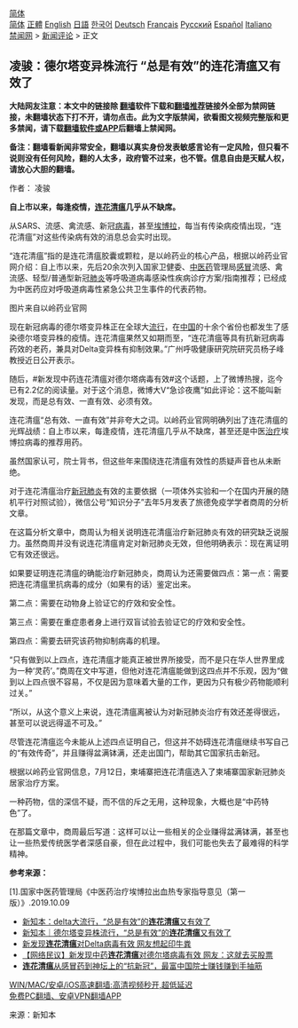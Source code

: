  <!-- 面包屑导航 --> <div class="breadcrumb"><!-- GTranslate: https://gtranslate.io/ -->  <div class="switcher notranslate">  <div class="selected">  <a href="#" onclick="return false;"> 简体</a>  </div>  <div class="option">  <a href="https://www.bannedbook.org" onclick="doGTranslate('zh-CN|zh-CN');jQuery('div.switcher div.selected a').html(jQuery(this).html());return false;" title="简体中文" class="nturl selected"> 简体</a>  <a href="https://www.bannedbook.org/zh-tw/" onclick="doGTranslate('zh-CN|zh-TW');jQuery('div.switcher div.selected a').html(jQuery(this).html());return false;" title="繁體中文" class="nturl"> 正體</a>  <a href="https://www.bannedbook.org/en/" onclick="doGTranslate('zh-CN|en');jQuery('div.switcher div.selected a').html(jQuery(this).html());return false;" title="English" class="nturl"> English</a>  <a href="https://www.bannedbook.org/ja/" onclick="doGTranslate('zh-CN|ja');jQuery('div.switcher div.selected a').html(jQuery(this).html());return false;" title="日本語" class="nturl"> 日語</a>  <a href="https://www.bannedbook.org/ko/" onclick="doGTranslate('zh-CN|ko');jQuery('div.switcher div.selected a').html(jQuery(this).html());return false;" title="한국어" class="nturl"> 한국어</a>  <a href="https://www.bannedbook.org/de/" onclick="doGTranslate('zh-CN|de');jQuery('div.switcher div.selected a').html(jQuery(this).html());return false;" title="Deutsch" class="nturl"> Deutsch</a>  <a href="https://www.bannedbook.org/fr/" onclick="doGTranslate('zh-CN|fr');jQuery('div.switcher div.selected a').html(jQuery(this).html());return false;" title="Français" class="nturl"> Français</a>  <a href="https://www.bannedbook.org/ru/" onclick="doGTranslate('zh-CN|ru');jQuery('div.switcher div.selected a').html(jQuery(this).html());return false;" title="Русский" class="nturl"> Русский</a>  <a href="https://www.bannedbook.org/es/" onclick="doGTranslate('zh-CN|es');jQuery('div.switcher div.selected a').html(jQuery(this).html());return false;" title="Español" class="nturl"> Español</a>  <a href="https://www.bannedbook.org/it/" onclick="doGTranslate('zh-CN|it');jQuery('div.switcher div.selected a').html(jQuery(this).html());return false;" title="Italiano" class="nturl"> Italiano</a>  </div>  </div>      <div class='breadcrumb-sub'><!-- Breadcrumb NavXT 6.3.0 --> <a href="https://www.bannedbook.org/" class="home">禁闻网</a> &gt; <a href="https://www.bannedbook.org/bnews/comments/" class="category">新闻评论</a> &gt; 正文</div></div><h2>凌骏：德尔塔变异株流行 “总是有效”的连花清瘟又有效了</h2> <p class="notice"><b>大陆网友注意：本文中的链接除 <a href="https://github.com/bannedbook/fanqiang" >翻墙</a>软件下载和<a href="https://github.com/killgcd/justmysocks/blob/master/README.md">翻墙推荐</a>链接外全部为禁网链接，未翻墙状态下打不开，请勿点击。此为文字版禁闻，欲看图文视频完整版和更多禁闻，请下载<a href="https://github.com/bannedbook/fanqiang">翻墙软件或APP</a>后翻墙上禁闻网。</p><p>备注：翻墙看新闻非常安全，翻墙以真实身份发表敏感言论有一定风险，但只看不说则没有任何风险，翻的人太多，政府管不过来，也不管。信息自由是天赋人权，请放心大胆的翻墙。</b></p>  <div class="entry"> <p>作者： 凌骏</p> <p><strong>自上市以来，每逢疫情，<a href="https://www.bannedbook.org/bnews/tag/%E8%BF%9E%E8%8A%B1%E6%B8%85%E7%98%9F/" class="st_tag internal_tag" rel="tag" title="标签 连花清瘟 下的日志">连花清瘟</a>几乎从不缺席。</strong></p> <p>从SARS、流感、禽流感、新冠<a href="https://www.bannedbook.org/bnews/tag/%e7%97%85%e6%af%92/" class="st_tag internal_tag" rel="tag" title="标签 病毒 下的日志">病毒</a>，甚至<a href="https://www.bannedbook.org/bnews/tag/%e5%9f%83%e5%8d%9a%e6%8b%89/" class="st_tag internal_tag" rel="tag" title="标签 埃博拉 下的日志">埃博拉</a>，每当有传染病疫情出现，“连花清瘟”对这些传染病有效的消息总会实时出现。</p> <p>“连花清瘟”指的是连花清瘟胶囊或颗粒，是以岭药业的核心产品，根据以岭药业官网介绍：自上市以来，先后20余次列入国家卫健委、<a href="https://www.bannedbook.org/bnews/tag/%E4%B8%AD%E5%8C%BB%E8%8D%AF/" class="st_tag internal_tag" rel="tag" title="标签 中医药 下的日志">中医药</a>管理局<a href="https://www.bannedbook.org/bnews/tag/%E6%84%9F%E5%86%92/" class="st_tag internal_tag" rel="tag" title="标签 感冒 下的日志">感冒</a>流感、禽流感、轻型/普通型新冠<a href="https://www.bannedbook.org/bnews/tag/%e8%82%ba%e7%82%8e/" class="st_tag internal_tag" rel="tag" title="标签 肺炎 下的日志">肺炎</a>等呼吸道病毒感染性疾病诊疗方案/指南推荐；已经成为中医药应对呼吸道病毒性紧急公共卫生事件的代表药物。</p> <p>图片来自以岭药业官网</p> <p>现在新冠病毒的德尔塔变异株正在全球大<a href="https://www.bannedbook.org/bnews/tag/%E6%B5%81%E8%A1%8C/" class="st_tag internal_tag" rel="tag" title="标签 流行 下的日志">流行</a>，在<span class='wp_keywordlink_affiliate'><a href="https://www.bannedbook.org/" title="中国" target="_blank">中国</a></span>的十余个省份也都发生了感染德尔塔变异株的疫情。连花清瘟果然又如期而至，“连花清瘟等具有抗新冠病毒药效的老药，兼具对Delta变异株有抑制效果。”广州呼吸健康研究院研究员杨子峰教授近日公开表示。</p>  <p>随后，#新发现中药连花清瘟对德尔塔病毒有效#这个话题，上了微博热搜，迄今已有2.2亿的阅读量。对于这个消息，微博大V“急诊夜鹰”如此评论：这不能叫新发现，而是总有效、一直有效、必须有效。</p> <p>连花清瘟“总有效、一直有效”并非夸大之词。以岭药业官网明确列出了连花清瘟的光辉战绩：自上市以来，每逢疫情，连花清瘟几乎从不缺席，甚至还是中医<a href="https://www.bannedbook.org/bnews/tag/%e6%b2%bb%e7%96%97/" class="st_tag internal_tag" rel="tag" title="标签 治疗 下的日志">治疗</a>埃博拉病毒的推荐用药。</p> <p>虽然国家认可，院士背书，但这些年来围绕连花清瘟有效性的质疑声音也从未断绝。</p> <p>对于连花清瘟治疗<a href="https://www.bannedbook.org/bnews/tag/%e6%96%b0%e5%86%a0%e8%82%ba%e7%82%8e/" class="st_tag internal_tag" rel="tag" title="标签 新冠肺炎 下的日志">新冠肺炎</a>有效的主要依据（一项体外实验和一个在国内开展的随机平行对照试验），微信公号“知识分子”去年5月发表了旅德免疫学学者商周的分析文章。</p> <p>在这篇分析文章中，商周认为相关说明连花清瘟治疗新冠肺炎有效的研究缺乏说服力。虽然商周并没有说连花清瘟肯定对新冠肺炎无效，但他明确表示：现在离证明它有效还很远。</p> <p>如果要证明连花清瘟的确能治疗新冠肺炎，商周认为还需要做四点：第一点：需要把连花清瘟里抗病毒的成分（如果有的话）鉴定出来。</p>  <p>第二点：需要在动物身上验证它的疗效和安全性。</p> <p>第三点：需要在重症患者身上进行双盲试验去验证它的疗效和安全性。</p> <p>第四点：需要去研究该药物抑制病毒的机理。</p> <p>“只有做到以上四点，连花清瘟才能真正被世界所接受，而不是只在华人世界里成为一种‘灵药’。”商周在文中写道，但他对连花清瘟能做到这四点并不乐观，因为“做到以上四点很不容易，不仅是因为意味着大量的工作，更因为只有极少药物能顺利过关。”</p> <p>“所以，从这个意义上来说，连花清瘟离被认为对新冠肺炎治疗有效还差得很远，甚至可以说远得遥不可及。”</p> <p>尽管连花清瘟迄今未能从上述四点证明自己，但这并不妨碍连花清瘟继续书写自己的“有效传奇”，并且赚得盆满钵满，还走出国门，帮助其它国家抗击新冠。</p>  <p>根据以岭药业官网信息，7月12日，柬埔寨把连花清瘟选入了柬埔寨国家新冠肺炎居家治疗方案。</p> <p>一种药物，信的深信不疑，而不信的斥之无用，这种现象，大概也是“中药特色”了。</p> <p>在那篇文章中，商周最后写道：这样可以让一些相关的企业赚得盆满钵满，甚至也让一些热爱传统医学者深感自豪，但在此过程中，我们可能也失去了最难得的科学精神。</p> <p><strong>参考来源：</strong></p> <p>[1].国家中医药管理局《中医药治疗埃博拉出血热专家指导意见（第一版）》.2019.10.09</p> <ul class='op-related-articles' title='相关阅读'> <li><a href='https://www.bannedbook.org/bnews/comments/20210808/1602468.html' target='_blank'>新知本：delta大流行，“总是有效”的<b>连花清瘟</b>又有效了</a></li> <li><a href='https://www.bannedbook.org/bnews/baitai/20210807/1602058.html' target='_blank'>新知本｜德尔塔变异株流行，“总是有效”的<b>连花清瘟</b>又有效了</a></li> <li><a href='https://www.bannedbook.org/bnews/comments/20210805/1600589.html' target='_blank'>新发现<b>连花清瘟</b>对Delta病毒有效 网友想起印牛粪</a></li> <li><a href='https://www.bannedbook.org/bnews/baitai/20210804/1599795.html' target='_blank'>【网络民议】新发现中药<b>连花清瘟</b>对德尔塔病毒有效 网友：这就去买股票</a></li> <li><a href='https://www.bannedbook.org/bnews/cnnews/20210522/1551583.html' target='_blank'><b>连花清瘟</b>从感冒药到神坛上的“抗新冠”，最富中国院士赚钱赚到手抽筋</a></li> </ul> <p class="texttj"> <a href="https://github.com/bannedbook/fanqiang/wiki/V2ray%E6%9C%BA%E5%9C%BA" target="_blank">WIN/MAC/安卓/iOS高速翻墙:高清视频秒开,超低延迟</a><br/> <a href="https://github.com/bannedbook/fanqiang/wiki/%E7%A6%81%E9%97%BB%E7%BD%91%E5%AE%89%E5%8D%93%E7%BF%BB%E5%A2%99%E6%96%B0%E9%97%BBAPP" target="_blank">免费PC翻墙、安卓VPN翻墙APP</a></p> <p> 来源：新知本 </p><a name='sharetosocial'></a>  <div style="margin-bottom:5px;padding-bottom:5px;clear:both"> <div id="archive-pix-1" class="banner-ads"> <!-- AuctionX Display platform tag START --> <div id="26318x728x90x621x_ADSLOT2" clicktrack="%%CLICK_URL_ESC%%"></div> <!-- AuctionX Display platform tag END --> </div> <div id="archive-pix-2" class="banner-ads"> <!-- AuctionX Display platform tag START --> <div id="26315x300x250x621x_ADSLOT2" clicktrack="%%CLICK_URL_ESC%%"></div> <!-- AuctionX Display platform tag END --> </div> </div>  <div id="archive-pix-1" class="banner-ads"> <!-- AuctionX Display platform tag START --> <div id="26318x728x90x621x_ADSLOT3" clicktrack="%%CLICK_URL_ESC%%"></div> <!-- AuctionX Display platform tag END --> </div> </div><!--END ENTRY--> 